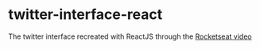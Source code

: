 # twitter-interface-react
The twitter interface recreated with ReactJS through the [Rocketseat video](https://www.youtube.com/watch?v=K-8z_4xvT3o&t=731s)
